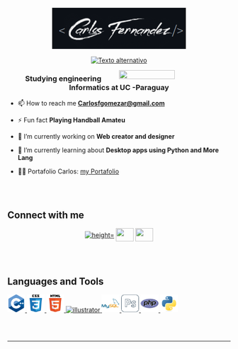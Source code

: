 <p align = 'center'>
<img src="190104805-ef081365-7927-4361-ba40-c66ee6a7404a.png" />
</p>
<p align = 'center'>
<a href="https://spotify-recently-played-readme.vercel.app/api?user=31rdqivpai2mq54a3j643ccmpcuy">
    <img src="https://spotify-recently-played-readme.vercel.app/api?user=31rdqivpai2mq54a3j643ccmpcuy" alt="Texto alternativo">
</a>


</p>
<img src = "https://user-images.githubusercontent.com/83286825/190402802-358dfa0b-5658-447b-93fc-426583d0c232.png" width =50% height=50% align = "right"> 
<h3 align="center">Studying engineering Informatics at UC -Paraguay</h3>

- 📫 How to reach me **Carlosfgomezar@gmail.com**

- ⚡ Fun fact **Playing Handball Amateu**
  
- 🔭 I’m currently working on **Web creator and designer**

- 🌱 I’m currently learning about **Desktop apps using Python and More Lang**

- 👨‍💻 Portafolio Carlos: [my Portafolio](https://kraux-py.github.io/Portafolio-HTML-CSS/)

<br>
<br>
<h2 align="left">Connect with me</h2>

<p align="center">
<a href="https://twitter.com/fgomez_carlos" target="blank"><img align="center" src="https://raw.githubusercontent.com/rahuldkjain/github-profile-readme-generator/master/src/images/icons/Social/twitter.svg" alt=" height="30" width="40" /></a>
<a href="https://www.linkedin.com/in/carlos-fernandez-gomez-350524270/" target="blank"><img align="center" src="https://raw.githubusercontent.com/rahuldkjain/github-profile-readme-generator/master/src/images/icons/Social/linked-in-alt.svg" alt="" height="30" width="40" /></a>
<a href="https://instagram.com/carlos.fgomez" target="blank"><img align="center" src="https://raw.githubusercontent.com/rahuldkjain/github-profile-readme-generator/master/src/images/icons/Social/instagram.svg" alt="" height="30" width="40" /></a>
</p>
<br>
<br>
<h2 align="left">Languages and Tools</h2>
<p align="left"> <a href="https://www.w3schools.com/cpp/" target="_blank" rel="noreferrer"> <img src="https://raw.githubusercontent.com/devicons/devicon/master/icons/cplusplus/cplusplus-original.svg" alt="cplusplus" width="40" height="40"/> </a> <a href="https://www.w3schools.com/css/" target="_blank" rel="noreferrer"> <img src="https://raw.githubusercontent.com/devicons/devicon/master/icons/css3/css3-original-wordmark.svg" alt="css3" width="40" height="40"/> </a> <a href="https://www.w3.org/html/" target="_blank" rel="noreferrer"> <img src="https://raw.githubusercontent.com/devicons/devicon/master/icons/html5/html5-original-wordmark.svg" alt="html5" width="40" height="40"/> </a> <a href="https://www.adobe.com/in/products/illustrator.html" target="_blank" rel="noreferrer"> <img src="https://www.vectorlogo.zone/logos/adobe_illustrator/adobe_illustrator-icon.svg" alt="illustrator" width="40" height="40"/> </a> <a href="https://www.mysql.com/" target="_blank" rel="noreferrer"> <img src="https://raw.githubusercontent.com/devicons/devicon/master/icons/mysql/mysql-original-wordmark.svg" alt="mysql" width="40" height="40"/> </a> <a href="https://www.photoshop.com/en" target="_blank" rel="noreferrer"> <img src="https://raw.githubusercontent.com/devicons/devicon/master/icons/photoshop/photoshop-line.svg" alt="photoshop" width="40" height="40"/> </a> <a href="https://www.php.net" target="_blank" rel="noreferrer"> <img src="https://raw.githubusercontent.com/devicons/devicon/master/icons/php/php-original.svg" alt="php" width="40" height="40"/> </a> <a href="https://www.python.org" target="_blank" rel="noreferrer"> <img src="https://raw.githubusercontent.com/devicons/devicon/master/icons/python/python-original.svg" alt="python" width="40" height="40"/> </a> </p>
<br>
<br>

 ------
